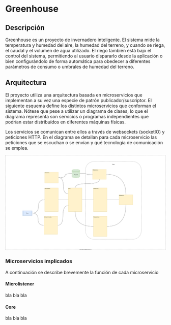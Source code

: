# Greenhouse

## Descripción

Greenhouse es un proyecto de invernadero inteligente. El sistema mide la temperatura y humedad del aire, la humedad del terreno, y cuando se riega, el caudal y el volumen de agua utilizado. El riego también está bajo el control del sistema, permitiendo al usuario dispararlo desde la aplicación o bien configurándolo de forma automática para obedecer a diferentes parámetros de consumo o umbrales de humedad del terreno.

## Arquitectura

El proyecto utiliza una arquitectura basada en microservicios que implementan a su vez una especie de patrón publicador/suscriptor. El siguiente esquema define los distintos microservicios que conforman el sistema. Nótese que pese a utilizar un diagrama de clases, lo que el diagrama representa son servicios o programas independientes que podrían estar distribuídos en diferentes máquinas físicas.

Los servicios se comunican entre ellos a través de websockets (socketIO) y peticiones HTTP. En el diagrama se detallan para cada microservicio las peticiones que se escuchan o se envían y qué tecnología de comunicación se emplea.

![](https://raw.githubusercontent.com/alexrcas/Greenhouse/main/greenhouse_diagram.svg)

### Microservicios implicados
A continuación se describe brevemente la función de cada microservicio

#### Microlistener
bla bla bla

#### Core
bla bla bla
